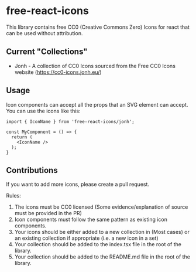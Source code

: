 # free-react-icons
This library contains free CC0 (Creative Commons Zero) Icons for react that can be used without attribution.

## Current "Collections"
- Jonh - A collection of CC0 Icons sourced from the Free CC0 Icons website (https://cc0-icons.jonh.eu/)

## Usage
Icon components can accept all the props that an SVG element can accept. You can use the icons like this:
```tsx
import { IconName } from 'free-react-icons/jonh';

const MyComponent = () => {
  return (
    <IconName />
  );
}
```

## Contributions
If you want to add more icons, please create a pull request.

Rules:
1. The icons must be CC0 licensed (Some evidence/explanation of source must be provided in the PR)
2. Icon components must follow the same pattern as existing icon components. 
3. Your icons should be either added to a new collection in (Most cases) or an existing collection if appropriate (i.e. a new icon in a set) 
4. Your collection should be added to the index.tsx file in the root of the library.
5. Your collection should be added to the README.md file in the root of the library.